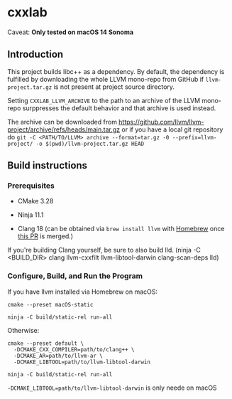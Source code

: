 # cxxlab

Caveat: **Only tested on macOS 14 Sonoma**

## Introduction

This project builds libc++ as a dependency. By default, the dependency is fulfilled by downloading the whole LLVM mono-repo from GitHub if `llvm-project.tar.gz` is not present at project source directory.

Setting `CXXLAB_LLVM_ARCHIVE` to the path to an archive of the LLVM mono-repo surppresses the default behavior and that archive is used instead.

The archive can be downloaded from https://github.com/llvm/llvm-project/archive/refs/heads/main.tar.gz or
if you have a local git repository do `git -C <PATH/TO/LLVM> archive --format=tar.gz -0 --prefix=llvm-project/ -o $(pwd)/llvm-project.tar.gz HEAD`

## Build instructions

### Prerequisites

* CMake 3.28

* Ninja 11.1

* Clang 18 (can be obtained via `brew install llvm` with [Homebrew](https://brew.sh) once [this PR](https://github.com/Homebrew/homebrew-core/pull/165206) is merged.)

If you're building Clang yourself, be sure to also build lld. (ninja -C <BUILD_DIR> clang llvm-cxxfilt llvm-libtool-darwin clang-scan-deps lld)

### Configure, Build, and Run the Program

If you have llvm installed via Homebrew on macOS:

```shell
cmake --preset macOS-static

ninja -C build/static-rel run-all
```

Otherwise:

```shell
cmake --preset default \
  -DCMAKE_CXX_COMPILER=path/to/clang++ \
  -DCMAKE_AR=path/to/llvm-ar \
  -DCMAKE_LIBTOOL=path/to/llvm-libtool-darwin

ninja -C build/static-rel run-all
```

`-DCMAKE_LIBTOOL=path/to/llvm-libtool-darwin` is only neede on macOS
